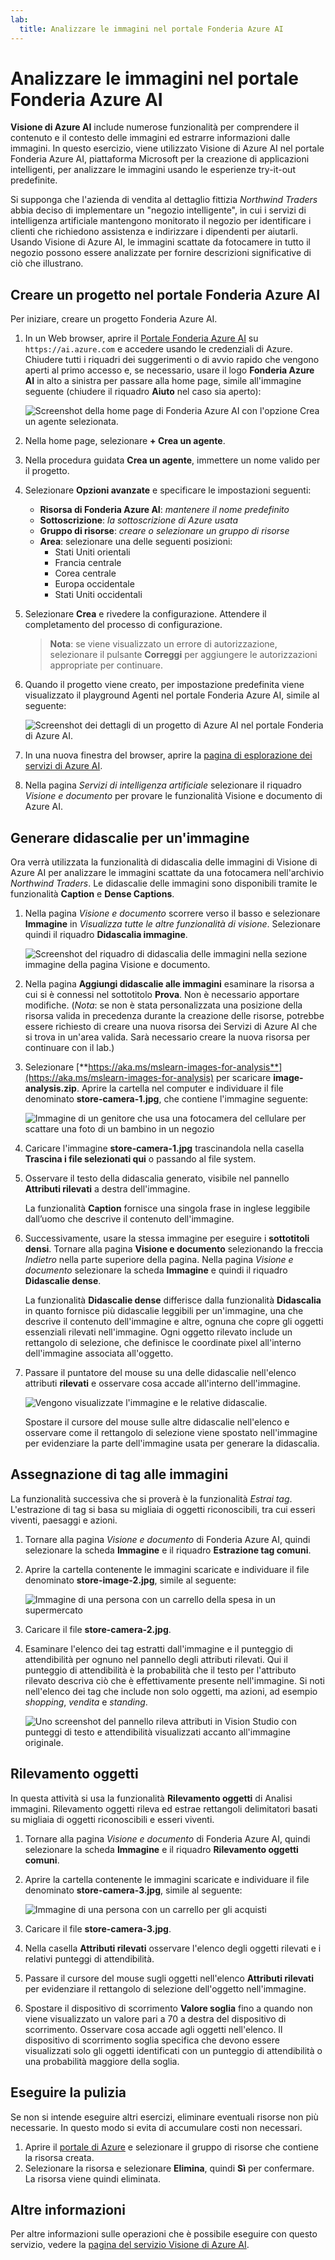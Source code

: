 ```yaml
---
lab:
  title: Analizzare le immagini nel portale Fonderia Azure AI
---
```


# Analizzare le immagini nel portale Fonderia Azure AI

**Visione di Azure AI** include numerose funzionalità per comprendere il contenuto e il contesto delle immagini ed estrarre informazioni dalle immagini. In questo esercizio, viene utilizzato Visione di Azure AI nel portale Fonderia Azure AI, piattaforma Microsoft per la creazione di applicazioni intelligenti, per analizzare le immagini usando le esperienze try-it-out predefinite. 

Si supponga che l'azienda di vendita al dettaglio fittizia *Northwind Traders* abbia deciso di implementare un "negozio intelligente", in cui i servizi di intelligenza artificiale mantengono monitorato il negozio per identificare i clienti che richiedono assistenza e indirizzare i dipendenti per aiutarli. Usando Visione di Azure AI, le immagini scattate da fotocamere in tutto il negozio possono essere analizzate per fornire descrizioni significative di ciò che illustrano.

## Creare un progetto nel portale Fonderia Azure AI

Per iniziare, creare un progetto Fonderia Azure AI.

1. In un Web browser, aprire il [Portale Fonderia Azure AI](https://ai.azure.com) su `https://ai.azure.com` e accedere usando le credenziali di Azure. Chiudere tutti i riquadri dei suggerimenti o di avvio rapido che vengono aperti al primo accesso e, se necessario, usare il logo **Fonderia Azure AI** in alto a sinistra per passare alla home page, simile all'immagine seguente (chiudere il riquadro **Aiuto** nel caso sia aperto):

    ![Screenshot della home page di Fonderia Azure AI con l'opzione Crea un agente selezionata.](./media/azure-ai-foundry-home-page.png)

1. Nella home page, selezionare **+ Crea un agente**.

1. Nella procedura guidata **Crea un agente**, immettere un nome valido per il progetto. 

1. Selezionare **Opzioni avanzate** e specificare le impostazioni seguenti:
    - **Risorsa di Fonderia Azure AI**: *mantenere il nome predefinito*
    - **Sottoscrizione**: *la sottoscrizione di Azure usata*
    - **Gruppo di risorse**: *creare o selezionare un gruppo di risorse*
    - **Area**: selezionare una delle seguenti posizioni:
        * Stati Uniti orientali
        * Francia centrale
        * Corea centrale
        * Europa occidentale
        * Stati Uniti occidentali

1. Selezionare **Crea** e rivedere la configurazione. Attendere il completamento del processo di configurazione.

    >**Nota**: se viene visualizzato un errore di autorizzazione, selezionare il pulsante **Correggi** per aggiungere le autorizzazioni appropriate per continuare.

1. Quando il progetto viene creato, per impostazione predefinita viene visualizzato il playground Agenti nel portale Fonderia Azure AI, simile al seguente:

    ![Screenshot dei dettagli di un progetto di Azure AI nel portale Fonderia di Azure AI.](./media/ai-foundry-project-2.png)
 
1. In una nuova finestra del browser, aprire la [pagina di esplorazione dei servizi di Azure AI](https://ai.azure.com/explore/aiservices).

1. Nella pagina *Servizi di intelligenza artificiale* selezionare il riquadro *Visione e documento* per provare le funzionalità Visione e documento di Azure AI.

## Generare didascalie per un'immagine

Ora verrà utilizzata la funzionalità di didascalia delle immagini di Visione di Azure AI per analizzare le immagini scattate da una fotocamera nell'archivio *Northwind Traders*. Le didascalie delle immagini sono disponibili tramite le funzionalità **Caption** e **Dense Captions**.

1. Nella pagina *Visione e documento* scorrere verso il basso e selezionare **Immagine** in *Visualizza tutte le altre funzionalità di visione*. Selezionare quindi il riquadro **Didascalia immagine**.

    ![Screenshot del riquadro di didascalia delle immagini nella sezione immagine della pagina Visione e documento.](./media/vision-image-captioning-tile.png)

1. Nella pagina **Aggiungi didascalie alle immagini** esaminare la risorsa a cui si è connessi nel sottotitolo **Prova**. Non è necessario apportare modifiche. (*Nota*: se non è stata personalizzata una posizione della risorsa valida in precedenza durante la creazione delle risorse, potrebbe essere richiesto di creare una nuova risorsa dei Servizi di Azure AI che si trova in un'area valida. Sarà necessario creare la nuova risorsa per continuare con il lab.)  

1. Selezionare [**https://aka.ms/mslearn-images-for-analysis**](https://aka.ms/mslearn-images-for-analysis) per scaricare **image-analysis.zip**. Aprire la cartella nel computer e individuare il file denominato **store-camera-1.jpg**, che contiene l'immagine seguente:

    ![Immagine di un genitore che usa una fotocamera del cellulare per scattare una foto di un bambino in un negozio](./media/analyze-images-vision/store-camera-1.jpg)

1. Caricare l'immagine **store-camera-1.jpg** trascinandola nella casella **Trascina i file selezionati qui** o passando al file system.

1. Osservare il testo della didascalia generato, visibile nel pannello **Attributi rilevati** a destra dell'immagine.

    La funzionalità **Caption** fornisce una singola frase in inglese leggibile dall’uomo che descrive il contenuto dell'immagine.

1. Successivamente, usare la stessa immagine per eseguire i **sottotitoli densi**. Tornare alla pagina **Visione e documento** selezionando la freccia *Indietro* nella parte superiore della pagina. Nella pagina *Visione e documento* selezionare la scheda **Immagine** e quindi il riquadro **Didascalie dense**.

    La funzionalità **Didascalie dense** differisce dalla funzionalità **Didascalia** in quanto fornisce più didascalie leggibili per un'immagine, una che descrive il contenuto dell'immagine e altre, ognuna che copre gli oggetti essenziali rilevati nell'immagine. Ogni oggetto rilevato include un rettangolo di selezione, che definisce le coordinate pixel all'interno dell'immagine associata all'oggetto.

1. Passare il puntatore del mouse su una delle didascalie nell'elenco attributi **rilevati** e osservare cosa accade all'interno dell'immagine.

    ![Vengono visualizzate l'immagine e le relative didascalie.](./media/analyze-images-vision/dense-captioning.png)

    Spostare il cursore del mouse sulle altre didascalie nell'elenco e osservare come il rettangolo di selezione viene spostato nell'immagine per evidenziare la parte dell'immagine usata per generare la didascalia.

## Assegnazione di tag alle immagini 

La funzionalità successiva che si proverà è la funzionalità *Estrai tag*. L'estrazione di tag si basa su migliaia di oggetti riconoscibili, tra cui esseri viventi, paesaggi e azioni.

1. Tornare alla pagina *Visione e documento* di Fonderia Azure AI, quindi selezionare la scheda **Immagine** e il riquadro **Estrazione tag comuni**.

1. Aprire la cartella contenente le immagini scaricate e individuare il file denominato **store-image-2.jpg**, simile al seguente:

    ![Immagine di una persona con un carrello della spesa in un supermercato](./media/analyze-images-vision/store-camera-2.jpg)

1. Caricare il file **store-camera-2.jpg**.

1. Esaminare l'elenco dei tag estratti dall'immagine e il punteggio di attendibilità per ognuno nel pannello degli attributi rilevati. Qui il punteggio di attendibilità è la probabilità che il testo per l'attributo rilevato descriva ciò che è effettivamente presente nell'immagine. Si noti nell'elenco dei tag che include non solo oggetti, ma azioni, ad esempio *shopping*, *vendita* e *standing*.

    ![Uno screenshot del pannello rileva attributi in Vision Studio con punteggi di testo e attendibilità visualizzati accanto all'immagine originale.](./media/analyze-images-vision/detect-attributes.png)

## Rilevamento oggetti

In questa attività si usa la funzionalità **Rilevamento oggetti** di Analisi immagini. Rilevamento oggetti rileva ed estrae rettangoli delimitatori basati su migliaia di oggetti riconoscibili e esseri viventi.

1. Tornare alla pagina *Visione e documento* di Fonderia Azure AI, quindi selezionare la scheda **Immagine** e il riquadro **Rilevamento oggetti comuni**.

1. Aprire la cartella contenente le immagini scaricate e individuare il file denominato **store-camera-3.jpg**, simile al seguente:

    ![Immagine di una persona con un carrello per gli acquisti](./media/analyze-images-vision/store-camera-3.jpg)

1. Caricare il file **store-camera-3.jpg**.

1. Nella casella **Attributi rilevati** osservare l'elenco degli oggetti rilevati e i relativi punteggi di attendibilità.

1. Passare il cursore del mouse sugli oggetti nell'elenco **Attributi rilevati** per evidenziare il rettangolo di selezione dell'oggetto nell'immagine.

1. Spostare il dispositivo di scorrimento **Valore soglia** fino a quando non viene visualizzato un valore pari a 70 a destra del dispositivo di scorrimento. Osservare cosa accade agli oggetti nell'elenco. Il dispositivo di scorrimento soglia specifica che devono essere visualizzati solo gli oggetti identificati con un punteggio di attendibilità o una probabilità maggiore della soglia.

## Eseguire la pulizia

Se non si intende eseguire altri esercizi, eliminare eventuali risorse non più necessarie. In questo modo si evita di accumulare costi non necessari.

1.  Aprire il [portale di Azure]( https://portal.azure.com) e selezionare il gruppo di risorse che contiene la risorsa creata. 
1.  Selezionare la risorsa e selezionare **Elimina**, quindi **Sì** per confermare. La risorsa viene quindi eliminata.

## Altre informazioni

Per altre informazioni sulle operazioni che è possibile eseguire con questo servizio, vedere la [pagina del servizio Visione di Azure AI](https://learn.microsoft.com/azure/ai-services/computer-vision/overview).
